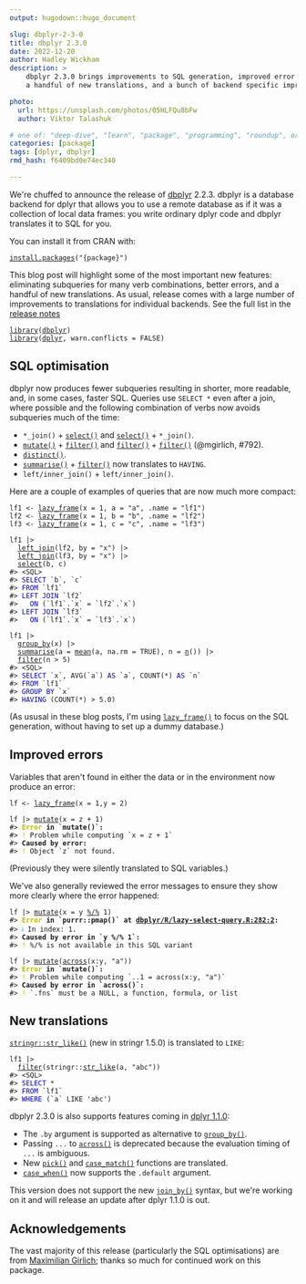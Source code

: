 ```yaml
---
output: hugodown::hugo_document

slug: dbplyr-2-3-0
title: dbplyr 2.3.0
date: 2022-12-20
author: Hadley Wickham
description: >
    dbplyr 2.3.0 brings improvements to SQL generation, improved error messages,
    a handful of new translations, and a bunch of backend specific improvements.

photo:
  url: https://unsplash.com/photos/05HLFQu8bFw
  author: Viktor Talashuk 

# one of: "deep-dive", "learn", "package", "programming", "roundup", or "other"
categories: [package] 
tags: [dplyr, dbplyr]
rmd_hash: f6409bd0e74ec340

---
```


<!--
TODO:
* [x] Look over / edit the post's title in the yaml
* [x] Edit (or delete) the description; note this appears in the Twitter card
* [x] Pick category and tags (see existing with [`hugodown::tidy_show_meta()`](https://rdrr.io/pkg/hugodown/man/use_tidy_post.html))
* [x] Find photo & update yaml metadata
* [x] Create `thumbnail-sq.jpg`; height and width should be equal
* [] Create `thumbnail-wd.jpg`; width should be >5x height
* [x] [`hugodown::use_tidy_thumbnails()`](https://rdrr.io/pkg/hugodown/man/use_tidy_post.html)
* [x] Add intro sentence, e.g. the standard tagline for the package
* [ ] [`usethis::use_tidy_thanks()`](https://usethis.r-lib.org/reference/use_tidy_thanks.html)
-->

We're chuffed to announce the release of [dbplyr](http://dbplyr.tidyverse.org/) 2.2.3. dbplyr is a database backend for dplyr that allows you to use a remote database as if it was a collection of local data frames: you write ordinary dplyr code and dbplyr translates it to SQL for you.

You can install it from CRAN with:

<div class="highlight">

<pre class='chroma'><code class='language-r' data-lang='r'><span><span class='nf'><a href='https://rdrr.io/r/utils/install.packages.html'>install.packages</a></span><span class='o'>(</span><span class='s'>"&#123;package&#125;"</span><span class='o'>)</span></span></code></pre>

</div>

This blog post will highlight some of the most important new features: eliminating subqueries for many verb combinations, better errors, and a handful of new translations. As usual, release comes with a large number of improvements to translations for individual backends. See the full list in the [release notes](%7B%20github_release%20%7D)

<div class="highlight">

<pre class='chroma'><code class='language-r' data-lang='r'><span><span class='kr'><a href='https://rdrr.io/r/base/library.html'>library</a></span><span class='o'>(</span><span class='nv'><a href='https://dbplyr.tidyverse.org/'>dbplyr</a></span><span class='o'>)</span></span>
<span><span class='kr'><a href='https://rdrr.io/r/base/library.html'>library</a></span><span class='o'>(</span><span class='nv'><a href='https://dplyr.tidyverse.org'>dplyr</a></span>, warn.conflicts <span class='o'>=</span> <span class='kc'>FALSE</span><span class='o'>)</span></span></code></pre>

</div>

## SQL optimisation

dbplyr now produces fewer subqueries resulting in shorter, more readable, and, in some cases, faster SQL. Queries use `SELECT *` even after a join, where possible and the following combination of verbs now avoids subqueries much of the time:

-   `*_join()` + [`select()`](https://dplyr.tidyverse.org/reference/select.html) and [`select()`](https://dplyr.tidyverse.org/reference/select.html) + `*_join()`.
-   [`mutate()`](https://dplyr.tidyverse.org/reference/mutate.html) + [`filter()`](https://dplyr.tidyverse.org/reference/filter.html) and [`filter()`](https://dplyr.tidyverse.org/reference/filter.html) + [`filter()`](https://dplyr.tidyverse.org/reference/filter.html) (@mgirlich, #792).
-   [`distinct()`](https://dplyr.tidyverse.org/reference/distinct.html).
-   [`summarise()`](https://dplyr.tidyverse.org/reference/summarise.html) + [`filter()`](https://dplyr.tidyverse.org/reference/filter.html) now translates to `HAVING`.
-   `left/inner_join()` + `left/inner_join()`.

Here are a couple of examples of queries that are now much more compact:

<div class="highlight">

<pre class='chroma'><code class='language-r' data-lang='r'><span><span class='nv'>lf1</span> <span class='o'>&lt;-</span> <span class='nf'><a href='https://dbplyr.tidyverse.org/reference/tbl_lazy.html'>lazy_frame</a></span><span class='o'>(</span>x <span class='o'>=</span> <span class='m'>1</span>, a <span class='o'>=</span> <span class='s'>"a"</span>, .name <span class='o'>=</span> <span class='s'>"lf1"</span><span class='o'>)</span></span>
<span><span class='nv'>lf2</span> <span class='o'>&lt;-</span> <span class='nf'><a href='https://dbplyr.tidyverse.org/reference/tbl_lazy.html'>lazy_frame</a></span><span class='o'>(</span>x <span class='o'>=</span> <span class='m'>1</span>, b <span class='o'>=</span> <span class='s'>"b"</span>, .name <span class='o'>=</span> <span class='s'>"lf2"</span><span class='o'>)</span></span>
<span><span class='nv'>lf3</span> <span class='o'>&lt;-</span> <span class='nf'><a href='https://dbplyr.tidyverse.org/reference/tbl_lazy.html'>lazy_frame</a></span><span class='o'>(</span>x <span class='o'>=</span> <span class='m'>1</span>, c <span class='o'>=</span> <span class='s'>"c"</span>, .name <span class='o'>=</span> <span class='s'>"lf3"</span><span class='o'>)</span></span>
<span></span>
<span><span class='nv'>lf1</span> <span class='o'>|&gt;</span> </span>
<span>  <span class='nf'><a href='https://dplyr.tidyverse.org/reference/mutate-joins.html'>left_join</a></span><span class='o'>(</span><span class='nv'>lf2</span>, by <span class='o'>=</span> <span class='s'>"x"</span><span class='o'>)</span> <span class='o'>|&gt;</span> </span>
<span>  <span class='nf'><a href='https://dplyr.tidyverse.org/reference/mutate-joins.html'>left_join</a></span><span class='o'>(</span><span class='nv'>lf3</span>, by <span class='o'>=</span> <span class='s'>"x"</span><span class='o'>)</span> <span class='o'>|&gt;</span> </span>
<span>  <span class='nf'><a href='https://dplyr.tidyverse.org/reference/select.html'>select</a></span><span class='o'>(</span><span class='nv'>b</span>, <span class='nv'>c</span><span class='o'>)</span></span>
<span><span class='c'>#&gt; &lt;SQL&gt;</span></span>
<span><span class='c'>#&gt; <span style='color: #0000BB;'>SELECT</span> `b`, `c`</span></span>
<span><span class='c'>#&gt; <span style='color: #0000BB;'>FROM</span> `lf1`</span></span>
<span><span class='c'>#&gt; <span style='color: #0000BB;'>LEFT JOIN</span> `lf2`</span></span>
<span><span class='c'>#&gt;   <span style='color: #0000BB;'>ON</span> (`lf1`.`x` = `lf2`.`x`)</span></span>
<span><span class='c'>#&gt; <span style='color: #0000BB;'>LEFT JOIN</span> `lf3`</span></span>
<span><span class='c'>#&gt;   <span style='color: #0000BB;'>ON</span> (`lf1`.`x` = `lf3`.`x`)</span></span>
<span></span><span></span>
<span><span class='nv'>lf1</span> <span class='o'>|&gt;</span> </span>
<span>  <span class='nf'><a href='https://dplyr.tidyverse.org/reference/group_by.html'>group_by</a></span><span class='o'>(</span><span class='nv'>x</span><span class='o'>)</span> <span class='o'>|&gt;</span> </span>
<span>  <span class='nf'><a href='https://dplyr.tidyverse.org/reference/summarise.html'>summarise</a></span><span class='o'>(</span>a <span class='o'>=</span> <span class='nf'><a href='https://rdrr.io/r/base/mean.html'>mean</a></span><span class='o'>(</span><span class='nv'>a</span>, na.rm <span class='o'>=</span> <span class='kc'>TRUE</span><span class='o'>)</span>, n <span class='o'>=</span> <span class='nf'><a href='https://dplyr.tidyverse.org/reference/context.html'>n</a></span><span class='o'>(</span><span class='o'>)</span><span class='o'>)</span> <span class='o'>|&gt;</span> </span>
<span>  <span class='nf'><a href='https://dplyr.tidyverse.org/reference/filter.html'>filter</a></span><span class='o'>(</span><span class='nv'>n</span> <span class='o'>&gt;</span> <span class='m'>5</span><span class='o'>)</span></span>
<span><span class='c'>#&gt; &lt;SQL&gt;</span></span>
<span><span class='c'>#&gt; <span style='color: #0000BB;'>SELECT</span> `x`, AVG(`a`)<span style='color: #0000BB;'> AS </span>`a`, COUNT(*)<span style='color: #0000BB;'> AS </span>`n`</span></span>
<span><span class='c'>#&gt; <span style='color: #0000BB;'>FROM</span> `lf1`</span></span>
<span><span class='c'>#&gt; <span style='color: #0000BB;'>GROUP BY</span> `x`</span></span>
<span><span class='c'>#&gt; <span style='color: #0000BB;'>HAVING</span> (COUNT(*) &gt; 5.0)</span></span>
<span></span></code></pre>

</div>

(As ususal in these blog posts, I'm using [`lazy_frame()`](https://dbplyr.tidyverse.org/reference/tbl_lazy.html) to focus on the SQL generation, without having to set up a dummy database.)

## Improved errors

Variables that aren't found in either the data or in the environment now produce an error:

<div class="highlight">

<pre class='chroma'><code class='language-r' data-lang='r'><span><span class='nv'>lf</span> <span class='o'>&lt;-</span> <span class='nf'><a href='https://dbplyr.tidyverse.org/reference/tbl_lazy.html'>lazy_frame</a></span><span class='o'>(</span>x <span class='o'>=</span> <span class='m'>1</span>,y <span class='o'>=</span> <span class='m'>2</span><span class='o'>)</span></span>
<span></span>
<span><span class='nv'>lf</span> <span class='o'>|&gt;</span> <span class='nf'><a href='https://dplyr.tidyverse.org/reference/mutate.html'>mutate</a></span><span class='o'>(</span>x <span class='o'>=</span> <span class='nv'>z</span> <span class='o'>+</span> <span class='m'>1</span><span class='o'>)</span></span>
<span><span class='c'>#&gt; <span style='color: #BBBB00; font-weight: bold;'>Error</span><span style='font-weight: bold;'> in `mutate()`:</span></span></span>
<span><span class='c'>#&gt; <span style='color: #BBBB00;'>!</span> Problem while computing `x = z + 1`</span></span>
<span><span class='c'>#&gt; <span style='font-weight: bold;'>Caused by error:</span></span></span>
<span><span class='c'>#&gt; <span style='color: #BBBB00;'>!</span> Object `z` not found.</span></span>
<span></span></code></pre>

</div>

(Previously they were silently translated to SQL variables.)

We've also generally reviewed the error messages to ensure they show more clearly where the error happened:

<div class="highlight">

<pre class='chroma'><code class='language-r' data-lang='r'><span><span class='nv'>lf</span> <span class='o'>|&gt;</span> <span class='nf'><a href='https://dplyr.tidyverse.org/reference/mutate.html'>mutate</a></span><span class='o'>(</span>x <span class='o'>=</span> <span class='nv'>y</span> <span class='o'><a href='https://rdrr.io/r/base/Arithmetic.html'>%/%</a></span> <span class='m'>1</span><span class='o'>)</span></span>
<span><span class='c'>#&gt; <span style='color: #BBBB00; font-weight: bold;'>Error</span><span style='font-weight: bold;'> in `purrr::pmap()` at </span><a href='file:///Users/hadleywickham/Documents/dplyr/dbplyr/R/lazy-select-query.R'><span style='font-weight: bold;'>dbplyr/R/lazy-select-query.R:282:2</span></a><span style='font-weight: bold;'>:</span></span></span>
<span><span class='c'>#&gt; <span style='color: #00BBBB;'>ℹ</span> In index: 1.</span></span>
<span><span class='c'>#&gt; <span style='font-weight: bold;'>Caused by error in `y %/% 1`:</span></span></span>
<span><span class='c'>#&gt; <span style='color: #BBBB00;'>!</span> %/% is not available in this SQL variant</span></span>
<span></span><span></span>
<span><span class='nv'>lf</span> <span class='o'>|&gt;</span> <span class='nf'><a href='https://dplyr.tidyverse.org/reference/mutate.html'>mutate</a></span><span class='o'>(</span><span class='nf'><a href='https://dplyr.tidyverse.org/reference/across.html'>across</a></span><span class='o'>(</span><span class='nv'>x</span><span class='o'>:</span><span class='nv'>y</span>, <span class='s'>"a"</span><span class='o'>)</span><span class='o'>)</span></span>
<span><span class='c'>#&gt; <span style='color: #BBBB00; font-weight: bold;'>Error</span><span style='font-weight: bold;'> in `mutate()`:</span></span></span>
<span><span class='c'>#&gt; <span style='color: #BBBB00;'>!</span> Problem while computing `..1 = across(x:y, "a")`</span></span>
<span><span class='c'>#&gt; <span style='font-weight: bold;'>Caused by error in `across()`:</span></span></span>
<span><span class='c'>#&gt; <span style='color: #BBBB00;'>!</span> `.fns` must be a NULL, a function, formula, or list</span></span>
<span></span></code></pre>

</div>

## New translations

[`stringr::str_like()`](https://stringr.tidyverse.org/reference/str_like.html) (new in stringr 1.5.0) is translated to `LIKE`:

<div class="highlight">

<pre class='chroma'><code class='language-r' data-lang='r'><span><span class='nv'>lf1</span> <span class='o'>|&gt;</span> </span>
<span>  <span class='nf'><a href='https://dplyr.tidyverse.org/reference/filter.html'>filter</a></span><span class='o'>(</span><span class='nf'>stringr</span><span class='nf'>::</span><span class='nf'><a href='https://stringr.tidyverse.org/reference/str_like.html'>str_like</a></span><span class='o'>(</span><span class='nv'>a</span>, <span class='s'>"abc"</span><span class='o'>)</span><span class='o'>)</span></span>
<span><span class='c'>#&gt; &lt;SQL&gt;</span></span>
<span><span class='c'>#&gt; <span style='color: #0000BB;'>SELECT</span> *</span></span>
<span><span class='c'>#&gt; <span style='color: #0000BB;'>FROM</span> `lf1`</span></span>
<span><span class='c'>#&gt; <span style='color: #0000BB;'>WHERE</span> (`a` LIKE 'abc')</span></span>
<span></span></code></pre>

</div>

dbplyr 2.3.0 is also supports features coming in [dplyr 1.1.0](https://www.tidyverse.org/blog/2022/11/dplyr-1-1-0-is-coming-soon/):

-   The `.by` argument is supported as alternative to [`group_by()`](https://dplyr.tidyverse.org/reference/group_by.html).
-   Passing `...` to [`across()`](https://dplyr.tidyverse.org/reference/across.html) is deprecated because the evaluation timing of `...` is ambiguous.
-   New [`pick()`](https://dplyr.tidyverse.org/reference/pick.html) and [`case_match()`](https://dplyr.tidyverse.org/reference/case_match.html) functions are translated.
-   [`case_when()`](https://dplyr.tidyverse.org/reference/case_when.html) now supports the `.default` argument.

This version does not support the new [`join_by()`](https://dplyr.tidyverse.org/reference/join_by.html) syntax, but we're working on it and will release an update after dplyr 1.1.0 is out.

## Acknowledgements

The vast majority of this release (particularly the SQL optimisations) are from [Maximilian Girlich](https://github.com/mgirlich); thanks so much for continued work on this package.

